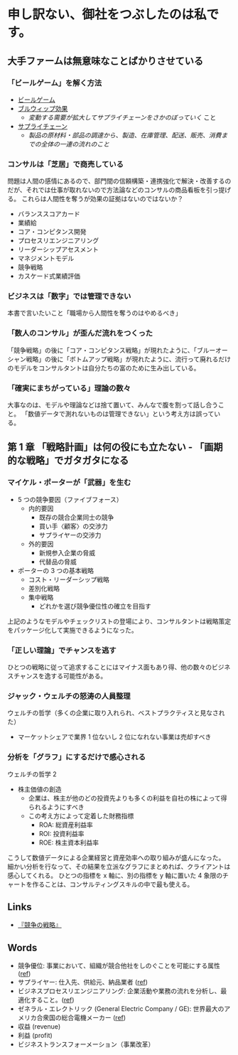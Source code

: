 # 申し訳ない、御社をつぶしたのは私です。

## 大手ファームは無意味なことばかりさせている

### 「ビールゲーム」を解く方法
- [ビールゲーム](https://ja.wikipedia.org/wiki/ビールゲーム)
- [ブルウィップ効果](https://ja.wikipedia.org/wiki/ブルウィップ効果)
    - *変動する需要が拡大してサプライチェーンをさかのぼっていく* こと
- [サプライチェーン](https://www.daiwabutsuryu.co.jp/useful/words/supply-chain)
    - *製品の原材料・部品の調達から、製造、在庫管理、配送、販売、消費までの全体の一連の流れのこと*

### コンサルは「芝居」で商売している
問題は人間の感情にあるので、部門間の信頼構築・連携強化で解決・改善するのだが、それでは仕事が取れないので方法論などのコンサルの商品看板を引っ提げる。
これらは人間性を奪うが効果の証拠はないのではないか？
- バランススコアカード
- 業績給
- コア・コンピタンス開発
- プロセスリエンジニアリング
- リーダーシップアセスメント
- マネジメントモデル
- 競争戦略
- カスケード式業績評価

### ビジネスは「数字」では管理できない
本書で言いたいこと「職場から人間性を奪うのはやめるべき」

### 「数人のコンサル」が歪んだ流れをつくった
「競争戦略」の後に「コア・コンピタンス戦略」が現れたように、「ブルーオーシャン戦略」の後に「ボトムアップ戦略」が現れたように、流行って廃れるだけのモデルをコンサルタントは自分たちの富のために生み出している。

### 「確実にまちがっている」理論の数々
大事なのは、モデルや理論などは捨て置いて、みんなで腹を割って話し合うこと。
「数値データで測れないものは管理できない」という考え方は誤っている。

## 第 1 章 「戦略計画」は何の役にも立たない - 「画期的な戦略」でガタガタになる
### マイケル・ポーターが「武器」を生む
- 5 つの競争要因（ファイブフォース）
    - 内的要因
        - 既存の競合企業同士の競争
        - 買い手〈顧客〉の交渉力
        - サプライヤーの交渉力
    - 外的要因
        - 新規参入企業の脅威
        - 代替品の脅威
- ポーターの 3 つの基本戦略
    - コスト・リーダーシップ戦略
    - 差別化戦略
    - 集中戦略
        - どれかを選び競争優位性の確立を目指す

上記のようなモデルやチェックリストの登場により、コンサルタントは戦略策定をパッケージ化して実施できるようになった。

### 「正しい理論」でチャンスを逃す
ひとつの戦略に従って追求することにはマイナス面もあり得、他の数々のビジネスチャンスを逸する可能性がある。

### ジャック・ウェルチの怒涛の人員整理
ウェルチの哲学（多くの企業に取り入れられ、ベストプラクティスと見なされた）
- マーケットシェアで業界 1 位ないし 2 位になれない事業は売却すべき

### 分析を「グラフ」にするだけで感心される
ウェルチの哲学 2
- 株主価値の創造
    - 企業は、株主が他のどの投資先よりも多くの利益を自社の株によって得られるようにすべき
    - この考え方によって定着した財務指標
        - ROA: 総資産利益率
        - ROI: 投資利益率
        - ROE: 株主資本利益率

こうして数値データによる企業経営と資産効率への取り組みが盛んになった。
細かい分析を行なって、その結果を立派なグラフにまとめれば、クライアントは感心してくれる。
ひとつの指標を x 軸に、別の指標を y 軸に置いた 4 象限のチャートを作ることは、コンサルティングスキルの中で最も使える。

## Links
- [『競争の戦略』](https://www.amazon.co.jp/%E7%AB%B6%E4%BA%89%E3%81%AE%E6%88%A6%E7%95%A5-M-%E3%83%9D%E3%83%BC%E3%82%BF%E3%83%BC/dp/4478371520)

## Words
- 競争優位: 事業において、組織が競合他社をしのぐことを可能にする属性 ([ref](https://ja.wikipedia.org/wiki/%E7%AB%B6%E4%BA%89%E5%84%AA%E4%BD%8D))
- サプライヤー: 仕入先、供給元、納品業者 ([ref](https://e-words.jp/w/%E3%82%B5%E3%83%97%E3%83%A9%E3%82%A4%E3%83%A4%E3%83%BC.html))
- ビジネスプロセスリエンジニアリング: 企業活動や業務の流れを分析し、最適化すること。([ref](https://ja.wikipedia.org/wiki/%E3%83%93%E3%82%B8%E3%83%8D%E3%82%B9%E3%83%97%E3%83%AD%E3%82%BB%E3%82%B9%E3%83%BB%E3%83%AA%E3%82%A8%E3%83%B3%E3%82%B8%E3%83%8B%E3%82%A2%E3%83%AA%E3%83%B3%E3%82%B0))
- ゼネラル・エレクトリック (General Electric Company / GE): 世界最大のアメリカ合衆国の総合電機メーカー ([ref](https://ja.wikipedia.org/wiki/%E3%82%BC%E3%83%8D%E3%83%A9%E3%83%AB%E3%83%BB%E3%82%A8%E3%83%AC%E3%82%AF%E3%83%88%E3%83%AA%E3%83%83%E3%82%AF))
- 収益 (revenue)
- 利益 (profit)
- ビジネストランスフォーメーション（事業改革）
